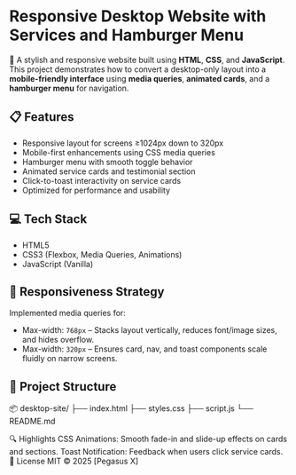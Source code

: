 # Responsive Desktop Website with Services and Hamburger Menu

🎨 A stylish and responsive website built using **HTML**, **CSS**, and **JavaScript**. This project demonstrates how to convert a desktop-only layout into a **mobile-friendly interface** using **media queries**, **animated cards**, and a **hamburger menu** for navigation.

## 📋 Features

- Responsive layout for screens ≥1024px down to 320px
- Mobile-first enhancements using CSS media queries
- Hamburger menu with smooth toggle behavior
- Animated service cards and testimonial section
- Click-to-toast interactivity on service cards
- Optimized for performance and usability

## 💻 Tech Stack

- HTML5
- CSS3 (Flexbox, Media Queries, Animations)
- JavaScript (Vanilla)

## 📱 Responsiveness Strategy

Implemented media queries for:
- Max-width: `768px` – Stacks layout vertically, reduces font/image sizes, and hides overflow.
- Max-width: `320px` – Ensures card, nav, and toast components scale fluidly on narrow screens.

## 📁 Project Structure

📦 desktop-site/
├── index.html
├── styles.css
├── script.js 
└── README.md 


🔍 Highlights
CSS Animations: Smooth fade-in and slide-up effects on cards and sections.
Toast Notification: Feedback when users click service cards.
📄 License
MIT © 2025 [Pegasus X]
